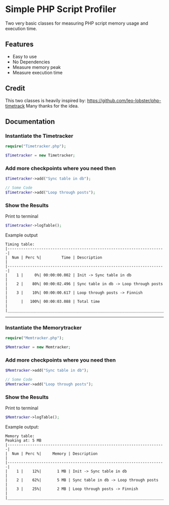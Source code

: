 # Simple PHP Script Profiler
Two very basic classes for measuring PHP script memory usage and execution time.

## Features
- Easy to use
- No Dependencies
- Measure memory peak
- Measure execution time

## Credit
This two classes is heavily inspired by: https://github.com/leo-lobster/php-timetrack
Many thanks for the idea.

## Documentation
### Instantiate the Timetracker

```php
require("Timetracker.php");

$Timetracker = new Timetracker;
```

### Add more checkpoints where you need then

```php
$Timetracker->add("Sync table in db");

// Some Code
$Timetracker->add("Loop through posts");
```

### Show the Results
Print to terminal

```php
$Timetracker->logTable();
```
Example output
```
Timing table:
|----------------------------------------------------------------------|
|  Num | Perc %|         Time | Description                            |
|----------------------------------------------------------------------|
|    1 |     0%| 00:00:00.002 | Init -> Sync table in db               |
|    2 |    80%| 00:00:02.496 | Sync table in db -> Loop through posts |
|    3 |    10%| 00:00:00.617 | Loop through posts -> Finnish          |
|      |   100%| 00:00:03.088 | Total time                             |
|______________________________________________________________________|
```

---

### Instantiate the Memorytracker

```php
require("Memtracker.php");

$Memtracker = new Memtracker;
```

### Add more checkpoints where you need then

```php
$Memtracker->add("Sync table in db");

// Some Code
$Memtracker->add("Loop through posts");
```

### Show the Results
Print to terminal

```php
$Memtracker->logTable();
```

Example output:
```
Memory table:
Peaking at: 5 MB
|----------------------------------------------------------------------|
|  Num | Perc %|     Memory | Description                              |
|----------------------------------------------------------------------|
|    1 |    12%|       1 MB | Init -> Sync table in db                 |
|    2 |    62%|       5 MB | Sync table in db -> Loop through posts   |
|    3 |    25%|       2 MB | Loop through posts -> Finnish            |
|______________________________________________________________________|
```
